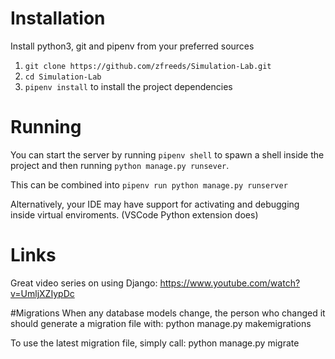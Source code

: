 # Installation
Install python3, git and pipenv from your preferred sources
1. `git clone https://github.com/zfreeds/Simulation-Lab.git`
2. `cd Simulation-Lab`
3. `pipenv install` to install the project dependencies

# Running
You can start the server by running `pipenv shell` to spawn a shell inside the project and then running `python manage.py runsever`.

This can be combined into `pipenv run python manage.py runserver`

Alternatively, your IDE may have support for activating and debugging inside virtual enviroments. (VSCode Python extension does)

# Links
Great video series on using Django: https://www.youtube.com/watch?v=UmljXZIypDc


#Migrations
When any database models change, the person who changed it should generate a migration file with:
python manage.py makemigrations

To use the latest migration file, simply call:
python manage.py migrate

